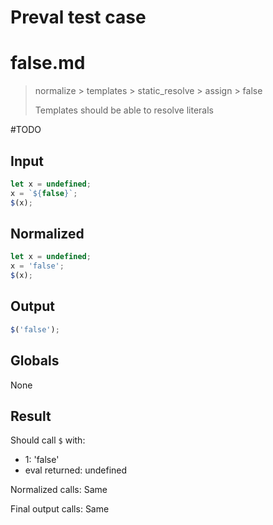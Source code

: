 # Preval test case

# false.md

> normalize > templates > static_resolve > assign > false
>
> Templates should be able to resolve literals

#TODO

## Input

`````js filename=intro
let x = undefined;
x = `${false}`;
$(x);
`````

## Normalized

`````js filename=intro
let x = undefined;
x = 'false';
$(x);
`````

## Output

`````js filename=intro
$('false');
`````

## Globals

None

## Result

Should call `$` with:
 - 1: 'false'
 - eval returned: undefined

Normalized calls: Same

Final output calls: Same
